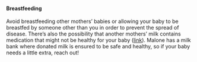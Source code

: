 #### Breastfeeding

Avoid breastfeeding other mothers’ babies or allowing your baby to be breastfed by someone other than you in order to prevent the spread of disease. There’s also the possibility that another mothers’ milk contains medication that might not be healthy for your baby ​([link](https://www.whattoexpect.com/first-year/month-by-month/))​. Malone has a milk bank where donated milk is ensured to be safe and healthy, so if your baby needs a little extra, reach out!
